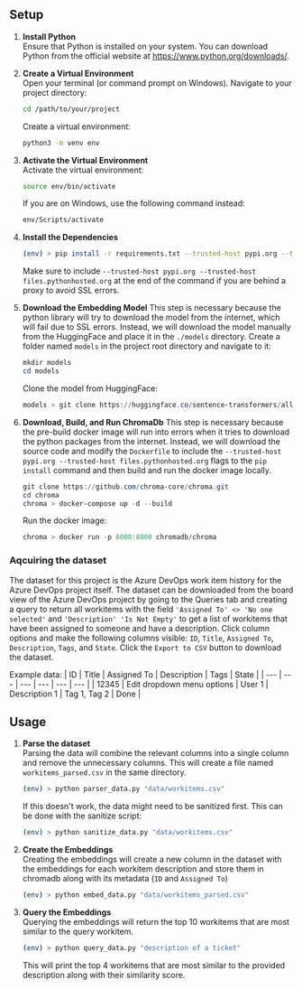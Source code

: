 ## Setup

1. **Install Python**  
   Ensure that Python is installed on your system. You can download Python from the official website at https://www.python.org/downloads/.

2. **Create a Virtual Environment**  
   Open your terminal (or command prompt on Windows). Navigate to your project directory:
    ```bash
    cd /path/to/your/project
    ```
    Create a virtual environment:
    ```bash
    python3 -m venv env
    ```
3. **Activate the Virtual Environment**  
    Activate the virtual environment:
    ```bash
    source env/bin/activate
    ```
    If you are on Windows, use the following command instead:
    ```bash
    env/Scripts/activate
    ```
4. **Install the Dependencies**
    ```bash
    (env) > pip install -r requirements.txt --trusted-host pypi.org --trusted-host files.pythonhosted.org
    ```
    Make sure to include `--trusted-host pypi.org --trusted-host files.pythonhosted.org` at the end of the command if you are behind a proxy to avoid SSL errors.
5. **Download the Embedding Model**
    This step is necessary because the python library will try to download the model from the internet, which will fail due to SSL errors.  Instead, we will download the model manually from the HuggingFace and place it in the `./models` directory.
    Create a folder named `models` in the project root directory and navigate to it:
    ```powershell
    mkdir models
    cd models
    ```
    Clone the model from HuggingFace:
    ```powershell
    models > git clone https://huggingface.co/sentence-transformers/all-MiniLM-L6-v2 
    ```
6. **Download, Build, and Run ChromaDb**
    This step is necessary because the pre-build docker image will run into errors when it tries
    to download the python packages from the internet.  Instead, we will download the source code
    and modify the `Dockerfile` to include the `--trusted-host pypi.org --trusted-host files.pythonhosted.org`
    flags to the `pip install` command and then build and run the docker image locally.
    ```powershell
    git clone https://github.com/chroma-core/chroma.git
    cd chroma
    chroma > docker-compose up -d --build
    ```
    Run the docker image:
    ```powershell
    chroma > docker run -p 8000:8000 chromadb/chroma
    ```

### Aqcuiring the dataset
The dataset for this project is the Azure DevOps work item history for the Azure DevOps project itself.
The dataset can be downloaded from the board view of the Azure DevOps project by going to the Queries tab
and creating a query to return all workitems with the field `'Assigned To' <> 'No one selected'` and 
`'Description' 'Is Not Empty'` to get a list of workitems that have been assigned to someone and have a
description. Click column options and make the following columns visible: `ID`, `Title`, `Assigned To`,
`Description`, `Tags`, and `State`. Click the `Export to CSV` button to download the dataset.

Example data:
| ID | Title | Assigned To | Description | Tags | State |
| --- | --- | --- | --- | --- | --- |
| 12345 | Edit dropdown menu options | User 1 | Description 1 | Tag 1, Tag 2 | Done |

## Usage

1. **Parse the dataset**  
  Parsing the data will combine the relevant columns into a single column and remove the unnecessary columns.
  This will create a file named `workitems_parsed.csv` in the same directory.
    ```bash
    (env) > python parser_data.py "data/workitems.csv"
    ```

    If this doesn't work, the data might need to be sanitized first. This can be done with the sanitize script:
    ```bash
    (env) > python sanitize_data.py "data/workitems.csv"
    ```
2. **Create the Embeddings**  
  Creating the embeddings will create a new column in the dataset with the embeddings for each workitem description and store them in chromadb along with its metadata (`ID` and `Assigned To`)
    ```bash
    (env) > python embed_data.py "data/workitems_parsed.csv"
    ```    
3. **Query the Embeddings**  
  Querying the embeddings will return the top 10 workitems that are most similar to the query workitem.
    ```bash
    (env) > python query_data.py "description of a ticket"
    ```
    This will print the top 4 workitems that are most similar to the provided description along with their similarity score.

